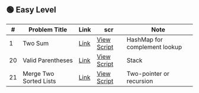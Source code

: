 ## 🟢 Easy Level 

| #   | Problem Title                       | Link                                                                       | scr                                      | Note                          |
| --- | ----------------------------------- | -------------------------------------------------------------------------- | ---------------------------------------- | ----------------------------- |
| 1   | Two Sum                             | [Link](https://leetcode.com/problems/two-sum/)                             | [View Script](./1-two-sum.py)            | HashMap for complement lookup |
| 20  | Valid Parentheses                   | [Link](https://leetcode.com/problems/valid-parentheses/)                   | [View Script](./20-valid-parentheses.py) | Stack                         |
| 21  | Merge Two Sorted Lists              | [Link](https://leetcode.com/problems/merge-two-sorted-lists/)              | [View Script](./20-valid-parentheses.py) | Two-pointer or recursion      |

